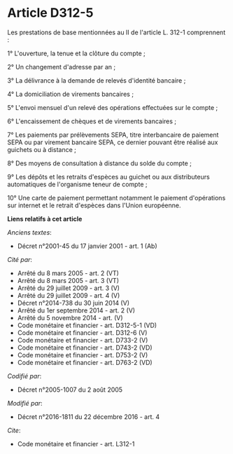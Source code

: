 # Article D312-5

Les prestations de base mentionnées au II de l'article L. 312-1 comprennent :

1° L'ouverture, la tenue et la clôture du compte ;

2° Un changement d'adresse par an ;

3° La délivrance à la demande de relevés d'identité bancaire ;

4° La domiciliation de virements bancaires ;

5° L'envoi mensuel d'un relevé des opérations effectuées sur le compte ;

6° L'encaissement de chèques et de virements bancaires ;

7° Les paiements par prélèvements SEPA, titre interbancaire de paiement SEPA ou par virement bancaire SEPA, ce dernier
pouvant être réalisé aux guichets ou à distance ;

8° Des moyens de consultation à distance du solde du compte ;

9° Les dépôts et les retraits d'espèces au guichet ou aux distributeurs automatiques de l'organisme teneur de compte ;

10° Une carte de paiement permettant notamment le paiement d'opérations sur internet et le retrait d'espèces dans l'Union
européenne.

**Liens relatifs à cet article**

_Anciens textes_:

  - Décret n°2001-45 du 17 janvier 2001 - art. 1 (Ab)

_Cité par_:

  - Arrêté du 8 mars 2005 - art. 2 (VT)
  - Arrêté du 8 mars 2005 - art. 3 (VT)
  - Arrêté du 29 juillet 2009 - art. 3 (V)
  - Arrêté du 29 juillet 2009 - art. 4 (V)
  - Décret n°2014-738 du 30 juin 2014 (V)
  - Arrêté du 1er septembre 2014 - art. 2 (V)
  - Arrêté du 5 novembre 2014 - art. (V)
  - Code monétaire et financier - art. D312-5-1 (VD)
  - Code monétaire et financier - art. D312-6 (V)
  - Code monétaire et financier - art. D733-2 (V)
  - Code monétaire et financier - art. D743-2 (VD)
  - Code monétaire et financier - art. D753-2 (V)
  - Code monétaire et financier - art. D763-2 (VD)

_Codifié par_:

  - Décret n°2005-1007 du 2 août 2005

_Modifié par_:

  - Décret n°2016-1811 du 22 décembre 2016 - art. 4

_Cite_:

  - Code monétaire et financier - art. L312-1
